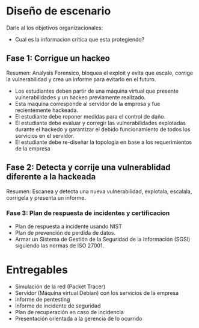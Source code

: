 # Diseño de escenario

Darle al los objetivos organizacionales: 
  - Cual es la informacion critica que esta protegiendo?

## Fase 1: Corrigue un hackeo

Resumen: Analysis Forensico, bloquea el exploit y evita que escale, corrige la vulnerabilidad y crea un informe para evitarlo en el futuro.

- Los estudiantes deben partir de una máquina virtual que presente vulnerabilidades y un hackeo previamente realizado. 
- Esta maquina corresponde al servidor de la empresa y fue recientemente hackeada.
- El estudiante debe roponer medidas para el control de daño. 
- El estudiante debe evaluar y corregir las vulnerabilidades explotadas durante el hackedo y garantizar el debido funcionamiento de todos los servicios en el servidor.
- El estudiante debe re-diseñar la topología en base a los requerimientos de la empresa

## Fase 2: Detecta y corrije una vulnerablidad diferente a la hackeada

Resumen: Escanea y detecta una nueva vulnerabilidad, explotala, escalala, corrigela y presenta un informe.

### Fase 3: Plan de respuesta de incidentes y certificacion

- Plan de respuesta a incidente usando NIST
- Plan de prevención de perdida de datos.
- Armar un Sistema de Gestión de la Seguridad de la Información (SGSI) siguiendo las normas de ISO 27001.

# Entregables

- Simulación de la red (Packet Tracer)
- Servidor (Máquina virtual Debian) con los servicios de la empresa
- Informe de pentesting
- Informe de incidente de seguridad
- Plan de recuperación en caso de incidencia
- Presentación orientada a la gerencia de lo ocurrido

